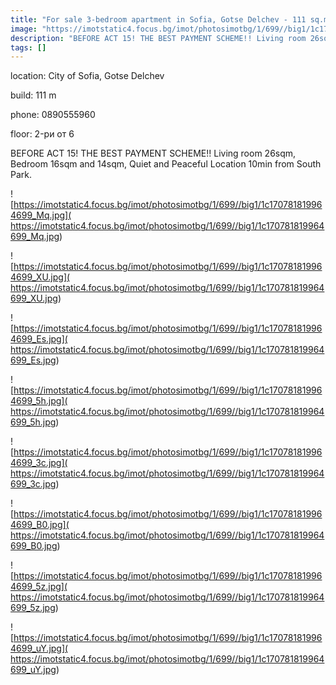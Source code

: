 ```yaml
---
title: "For sale 3-bedroom apartment in Sofia, Gotse Delchev - 111 sq.m / 210400 EUR :: imot.bg Ad"
image: "https://imotstatic4.focus.bg/imot/photosimotbg/1/699//big1/1c170781819964699_LN.jpg"
description: "BEFORE ACT 15! THE BEST PAYMENT SCHEME!! Living room 26sqm, Bedroom 16sqm and 14sqm, Quiet and Peaceful Location 10min from South Park."
tags: []
---
```


location: City of Sofia, Gotse Delchev

build: 111 m

phone: 0890555960

floor: 2-ри от 6

BEFORE ACT 15! THE BEST PAYMENT SCHEME!! Living room 26sqm, Bedroom 16sqm and 14sqm, Quiet and Peaceful Location 10min from South Park.


![https://imotstatic4.focus.bg/imot/photosimotbg/1/699//big1/1c170781819964699_Mq.jpg]( https://imotstatic4.focus.bg/imot/photosimotbg/1/699//big1/1c170781819964699_Mq.jpg)


![https://imotstatic4.focus.bg/imot/photosimotbg/1/699//big1/1c170781819964699_XU.jpg]( https://imotstatic4.focus.bg/imot/photosimotbg/1/699//big1/1c170781819964699_XU.jpg)


![https://imotstatic4.focus.bg/imot/photosimotbg/1/699//big1/1c170781819964699_Es.jpg]( https://imotstatic4.focus.bg/imot/photosimotbg/1/699//big1/1c170781819964699_Es.jpg)


![https://imotstatic4.focus.bg/imot/photosimotbg/1/699//big1/1c170781819964699_5h.jpg]( https://imotstatic4.focus.bg/imot/photosimotbg/1/699//big1/1c170781819964699_5h.jpg)


![https://imotstatic4.focus.bg/imot/photosimotbg/1/699//big1/1c170781819964699_3c.jpg]( https://imotstatic4.focus.bg/imot/photosimotbg/1/699//big1/1c170781819964699_3c.jpg)


![https://imotstatic4.focus.bg/imot/photosimotbg/1/699//big1/1c170781819964699_B0.jpg]( https://imotstatic4.focus.bg/imot/photosimotbg/1/699//big1/1c170781819964699_B0.jpg)


![https://imotstatic4.focus.bg/imot/photosimotbg/1/699//big1/1c170781819964699_5z.jpg]( https://imotstatic4.focus.bg/imot/photosimotbg/1/699//big1/1c170781819964699_5z.jpg)


![https://imotstatic4.focus.bg/imot/photosimotbg/1/699//big1/1c170781819964699_uY.jpg]( https://imotstatic4.focus.bg/imot/photosimotbg/1/699//big1/1c170781819964699_uY.jpg)



